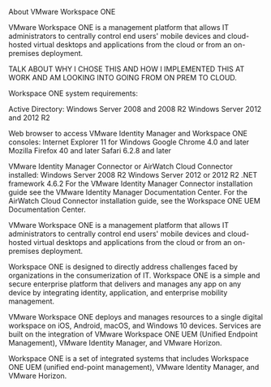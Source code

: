 About VMware Workspace ONE

VMware Workspace ONE is a management platform that allows IT administrators to centrally control end users' mobile devices and cloud-hosted virtual desktops and applications from the cloud or from an on-premises deployment.

TALK ABOUT WHY I CHOSE THIS AND HOW I IMPLEMENTED THIS AT WORK AND AM LOOKING INTO GOING FROM ON PREM TO CLOUD.

Workspace ONE system requirements:

Active Directory: Windows Server 2008 and 2008 R2
                  Windows Server 2012 and 2012 R2

Web browser to access VMware Identity Manager and Workspace ONE consoles: Internet Explorer 11 for Windows
                                                                          Google Chrome 4.0 and later
                                                                          Mozilla Firefox 40 and later
                                                                          Safari 6.2.8 and later

VMware Identity Manager Connector or AirWatch Cloud Connector installed:  Windows Server 2008 R2
                                                                          Windows Server 2012 or 2012 R2
                                                                          .NET framework 4.6.2
                                                                          For the VMware Identity Manager Connector installation guide                                                                             see the VMware Identity Manager Documentation Center. For the                                                                           AirWatch Cloud Connector installation guide, see the Workspace                                                                           ONE UEM Documentation Center.                                                                        

VMware Workspace ONE is a management platform that allows IT administrators to centrally control end users' mobile devices and cloud-hosted virtual desktops and applications from the cloud or from an on-premises deployment.

Workspace ONE is designed to directly address challenges faced by organizations in the consumerization of IT. Workspace ONE is a simple and secure enterprise platform that delivers and manages any app on any device by integrating identity, application, and enterprise mobility management. 

VMware Workspace ONE deploys and manages resources to a single digital workspace on iOS, Android, macOS, and Windows 10 devices. Services are built on the integration of VMware Workspace ONE UEM (Unified Endpoint Management), VMware Identity Manager, and VMware Horizon.

Workspace ONE is a set of integrated systems that includes Workspace ONE UEM (unified end-point management), VMware Identity Manager, and VMware Horizon.












































